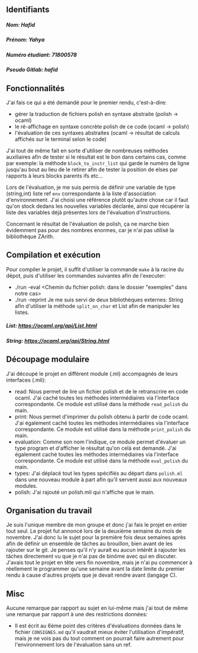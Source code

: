 ## Identifiants

##### **Nom:** Hafid
##### **Prénom:** Yahya
##### **Numéro étudiant:** 71800578
##### **Pseudo Gitlab:** hafid

## Fonctionnalités
J'ai fais ce qui a été demandé pour le premier rendu, c'est-à-dire:
- gérer la traduction de fichiers polish en syntaxe abstraite (polish -> ocaml)
- le ré-affichage en syntaxe concrète polish de ce code (ocaml -> polish)
- l'évaluation de ces syntaxes abstraites (ocaml -> résultat de calculs affichés sur le terminal selon le code)

J'ai tout de même fait en sorte d'utiliser de nombreuses méthodes auxiliaires afin de tester si le résultat est le bon dans certains cas, comme par exemple: la méthode `block_to_instr_list` qui garde le numéro de ligne jusqu'au bout au lieu de le retirer afin de tester la position de elses par rapports à leurs blocks parents ifs etc...

Lors de l'évaluation, je me suis permis de définir une variable de type (string,int) liste ref  `env` correspondante à la liste d'association d'environnement. J'ai choisi une référence plutôt qu'autre chose car il faut qu'on stock dedans les nouvelles variables déclarée, ainsi que récupérer la liste des variables déjà présentes lors de l'évaluation d'instructions.

Concernant le résultat de l'évaluation de polish, ça ne marche bien évidemment pas pour des nombres enormes, car je n'ai pas utilisé la bibliothèque ZArith.

## Compilation et exécution
Pour compiler le projet, il suffit d'utiliser la commande `make` à la racine du dépot, puis d'utiliser les commandes suivantes afin de l'executer:
- ./run -eval <Chemin du fichier polish: dans le dossier "exemples" dans notre cas>
- ./run -reprint <Chemin du fichier polish>
Je me suis servi de deux bibliothèques externes: String afin d'utiliser la méthode `split_on_char` et List afin de manipuler les listes.

##### List: https://ocaml.org/api/List.html
##### String: https://ocaml.org/api/String.html

## Découpage modulaire
J'ai découpé le projet en différent module (.ml) accompagnés de leurs interfaces (.mli):
- read: Nous permet de lire un fichier polish et de le retranscrire en code ocaml. J'ai caché toutes les méthodes intermédiaires via l'interface correspondante. Ce module est utilisé dans la méthode `read_polish` du main.
- print: Nous permet d'imprimer du polish obtenu à partir de code ocaml. J'ai également caché toutes les méthodes intermédiaires via l'interface correspondante. Ce module est utilisé dans la méthode `print_polish` du main.
- evaluation: Comme son nom l'indique, ce module permet d'évaluer un type program et d'afficher le résultat qu'on celà est demandé. J'ai également caché toutes les méthodes intermédiaires via l'interface correspondante. Ce module est utilisé dans la méthode `eval_polish` du main.
- types: J'ai déplacé tout les types spécifiés au départ dans `polish.ml` dans une nouveau module à part afin qu'il servent aussi aux nouveaux modules.
- polish: J'ai rajouté un polish.mli qui n'affiche que le main.

## Organisation du travail
Je suis l'unique membre de mon groupe et donc j'ai fais le projet en entier tout seul. Le projet fut annoncé lors de la deuxième semaine du mois de novembre. J'ai donc lu le sujet pour la première fois deux semaines après afin de définir un ensemble de tâches au brouillon, bien avant de les rajouter sur le git. Je penses qu'il n'y aurait eu aucun intérêt à rajouter les tâches directement vu que je n'ai pas de binôme avec qui en discuter. J'avais tout le projet en tête vers fin novembre, mais je n'ai pu commencer à réellement le programmer qu'une semaine avant la date limite du premier rendu à cause d'autres projets que je devait rendre avant (langage C).

## Misc
Aucune remarque par rapport au sujet en lui-même mais j'ai tout de même une remarque par rapport à une des restrictions données:
- Il est écrit au 6ème point des critères d'évaluations données dans le fichier `CONSIGNES.md` qu'il vaudrait mieux éviter l'utilisation d'impératif, mais je ne vois pas du tout comment on pourrait faire autrement pour l'environnement lors de l'évaluation sans un ref.
